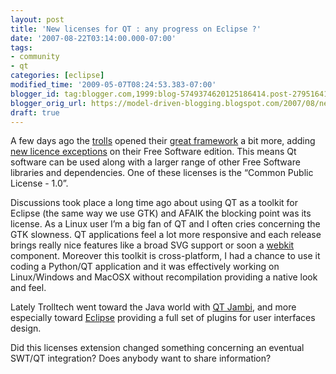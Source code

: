 ```yaml
---
layout: post
title: 'New licenses for QT : any progress on Eclipse ?'
date: '2007-08-22T03:14:00.000-07:00'
tags:
- community
- qt
categories: [eclipse]
modified_time: '2009-05-07T08:24:53.383-07:00'
blogger_id: tag:blogger.com,1999:blog-5749374620125186414.post-2795164138278148919
blogger_orig_url: https://model-driven-blogging.blogspot.com/2007/08/new-licenses-for-qt-any-progress-on.html
draft: true
---
```


A few days ago the [trolls](https://www.trolltechs.com/) opened their [great framework](https://en.wikipedia.org/wiki/Qt_%28toolkit%29) a bit more, adding [new licence exceptions](https://trolltech.com/products/qt/gplexception) on their Free Software edition. This means Qt software can be used along with a larger range of other Free Software libraries and dependencies. One of these licenses is the “Common Public License - 1.0”.

Discussions took place a long time ago about using QT as a toolkit for Eclipse (the same way we use GTK) and AFAIK the blocking point was its license. As a Linux user I’m a big fan of QT and I often cries concerning the GTK slowness. QT applications feel a lot more responsive and each release brings really nice features like a broad SVG support or soon a [webkit](https://en.wikipedia.org/wiki/Webkit) component. Moreover this toolkit is cross-platform, I had a chance to use it coding a Python/QT application and it was effectively working on Linux/Windows and MacOSX without recompilation providing a native look and feel.

Lately Trolltech went toward the Java world with [QT Jambi](https://trolltech.com/developer/downloads/qt/qtjambi-techpreview), and more especially toward [Eclipse](https://trolltech.com/company/newsroom/announcements/press.2007-05-24.8884335791) providing a full set of plugins for user interfaces design.

Did this licenses extension changed something concerning an eventual SWT/QT integration? Does anybody want to share information?

